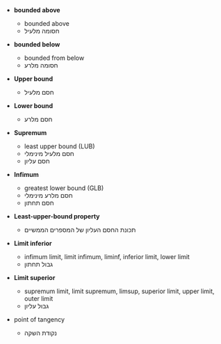 
- **bounded above**
	- bounded above
	- חסומה מלעיל
- **bounded below** 
	- bounded from below 
	- חסומה מלרע
- **Upper bound**
	- חסם מלעיל
- **Lower bound** 
	- חסם מלרע
- **Supremum**
	- least upper bound (LUB)
	- חסם מלעיל מינימלי
	- חסם עליון
- **Infimum**
	- greatest lower bound (GLB)
	- חסם מלרע מינימלי
	- חסם תחתון
- **Least-upper-bound property** 
	- תכונת החסם העליון של המספרים הממשיים
- **Limit inferior**
	- infimum limit, limit infimum, liminf, inferior limit, lower limit
	- גבול תחתון
- **Limit superior**
	- supremum limit, limit supremum, limsup, superior limit, upper limit, outer limit
	- גבול עליון


- point of tangency
	- נקודת השקה

